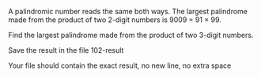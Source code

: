 A palindromic number reads the same both ways. The largest palindrome made from the product of two 2-digit numbers is 9009 = 91 × 99.



Find the largest palindrome made from the product of two 3-digit numbers.



Save the result in the file 102-result

Your file should contain the exact result, no new line, no extra space
